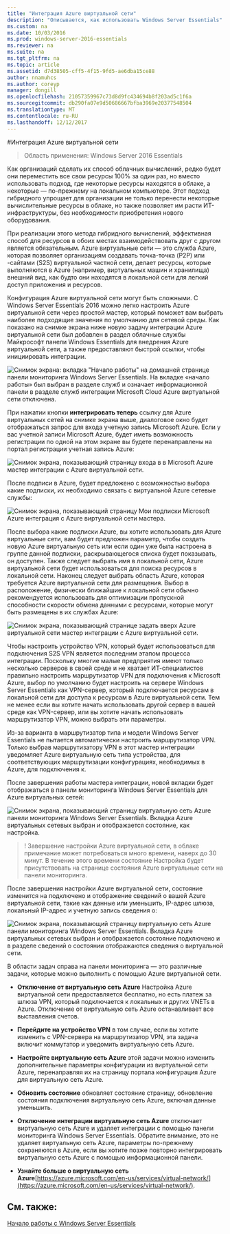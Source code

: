 ```yaml
---
title: "Интеграция Azure виртуальной сети"
description: "Описывается, как использовать Windows Server Essentials"
ms.custom: na
ms.date: 10/03/2016
ms.prod: windows-server-2016-essentials
ms.reviewer: na
ms.suite: na
ms.tgt_pltfrm: na
ms.topic: article
ms.assetid: d7d38505-cff5-4f15-9fd5-ae6dba15ce88
author: nnamuhcs
ms.author: coreyp
manager: dongill
ms.openlocfilehash: 21057359967c73d8d9fc434694b8f203ad5c1f6a
ms.sourcegitcommit: db290fa07e9d50686667bfba3969e20377548504
ms.translationtype: MT
ms.contentlocale: ru-RU
ms.lasthandoff: 12/12/2017
---
```

#<a name="azure-virtual-network-integration"></a>Интеграция Azure виртуальной сети

>Область применения: Windows Server 2016 Essentials

Как организаций сделать их способ облачных вычислений, редко будет они переместить все свои ресурсы 100% за один раз, но вместо использовать подход, где некоторые ресурсы находятся в облаке, а некоторые — по-прежнему на локальном компьютере. Этот подход гибридного упрощает для организации не только перенести некоторые вычислительные ресурсы в облаке, но также позволяет им расти ИТ-инфраструктуры, без необходимости приобретения нового оборудования.

При реализации этого метода гибридного вычислений, эффективная способ для ресурсов в обоих местах взаимодействовать друг с другом является обязательным. Azure виртуальные сети — это служба Azure, которая позволяет организациям создавать точка-точка (P2P) или -сайтами (S2S) виртуальной частной сети, делает ресурсы, которые выполняются в Azure (например, виртуальных машин и хранилища) внешний вид, как будто они находятся в локальной сети для легкий доступ приложения и ресурсов.

Конфигурация Azure виртуальной сети могут быть сложными. С Windows Server Essentials 2016 можно легко настроить Azure виртуальной сети через простой мастер, который поможет вам выбрать наиболее подходящие значения по умолчанию для сетевой среды. Как показано на снимке экрана ниже новую задачу интеграции Azure виртуальной сети был добавлен в раздел облачные службы Майкрософт панели Windows Essentials для внедрения Azure виртуальной сети, а также предоставляют быстрой ссылки, чтобы инициировать интеграции.

![Снимок экрана: вкладка "Начало работы" на домашней странице панели мониторинга Windows Server Essentials. На вкладке «начало работы» был выбран в разделе служб и означает информационной панели в разделе служб интеграции Microsoft Cloud Azure виртуальной сети отключена.](media/azure-virtual-network-1.PNG)

При нажатии кнопки **интегрировать теперь** ссылку для Azure виртуальных сетей на снимке экрана выше, диалоговое окно будет отображаться запрос для входа учетную запись Microsoft Azure. Если у вас учетной записи Microsoft Azure, будет иметь возможность регистрации по одной на этом экране вы будете перенаправлены на портал регистрации учетная запись Azure:

![Снимок экрана, показывающий страницу входа в в Microsoft Azure мастер интеграции с Azure виртуальной сети.](media/azure-virtual-network-2.PNG)

После подписи в Azure, будет предложено с возможностью выбора какие подписки, их необходимо связать с виртуальной Azure сетевые службы:

![Снимок экрана, показывающий страницу Мои подписки Microsoft Azure интеграция с Azure виртуальной сети мастера.](media/azure-virtual-network-3.PNG)

После выбора какие подписки Azure, вы хотите использовать для Azure виртуальные сети, вам будет предложен параметр, чтобы создать новую Azure виртуальную сеть или если один уже была настроена в группе данной подписки, раскрывающегося списка будет показывать, он доступен. Также следует выбрать имя в локальной сети, Azure виртуальной сети будет использоваться для поиска ресурсов в локальной сети. Наконец следует выбрать область Azure, которая требуется Azure виртуальной сети для размещения. Выбор в расположение, физически ближайшие к локальной сети обычно рекомендуется использовать для оптимизации пропускной способности скорости обмена данными с ресурсами, которые могут быть размещены в их службах Azure:

![Снимок экрана, показывающий странице задать вверх Azure виртуальной сети мастер интеграции с Azure виртуальной сети.](media/azure-virtual-network-4.PNG)

Чтобы настроить устройство VPN, который будет использоваться для подключения S2S VPN является последним этапом процесса интеграции. Поскольку многие малые предприятия имеют только несколько серверов в своей среде и не хватает ИТ-специалистов правильно настроить маршрутизатор VPN для подключения к Microsoft Azure, выбор по умолчанию будет настроить на сервере Windows Server Essentials как VPN-сервер, который подключается ресурсам в локальной сети для доступа к ресурсам в Azure виртуальной сети. Тем не менее если вы хотите начать использовать другой сервер в вашей среде как VPN-сервер, или вы хотите начать использовать маршрутизатор VPN, можно выбрать эти параметры.

Из-за варианта в маршрутизатор типа и модели Windows Server Essentials не пытается автоматически настроить маршрутизатор VPN. Только выбрав маршрутизатору VPN в этот мастер интеграции уведомляет Azure виртуальную сеть типа устройства, для соответствующих маршрутизации конфигурациях, необходимых в Azure, для подключения к.

После завершения работы мастера интеграции, новой вкладки будет отображаться в панели мониторинга Windows Server Essentials для Azure виртуальных сетей:

![Снимок экрана, показывающий страницу виртуальную сеть Azure панели мониторинга Windows Server Essentials. Вкладка Azure виртуальных сетевых выбран и отображается состояние, как настройка.](media/azure-virtual-network-5.PNG)

>! Завершение настройки Azure виртуальной сети, в облаке примечание может потребоваться много времени, наверх до 30 минут. В течение этого времени состояние Настройка будет присутствовать на странице состояния Azure виртуальные сети на панели мониторинга.

После завершения настройки Azure виртуальной сети, состояние изменится на подключено и отображение сведений о вашей Azure виртуальной сети, такие как данные или уменьшить, IP-адрес шлюза, локальный IP-адрес и учетную запись сведения о:

![Снимок экрана, показывающий страницу виртуальную сеть Azure панели мониторинга Windows Server Essentials. Вкладка Azure виртуальных сетевых выбран и отображается состояние подключено и в разделе сведений о состоянии отображаются сведения о виртуальной сети.](media/azure-virtual-network-6.PNG)

В области задач справа на панели мониторинга — это различные задачи, которые можно выполнить с помощью Azure виртуальной сети.

-   **Отключение от виртуальную сеть Azure** Настройка Azure виртуальной сети предоставляется бесплатно, но есть платеж за шлюза VPN, который подключается к локальных и других VNETs в Azure. Отключение от виртуальную сеть Azure останавливает все выставления счетов.

-   **Перейдите на устройство VPN** в том случае, если вы хотите изменить с VPN-сервера на маршрутизатор VPN, эта задача включит коммутатор и уведомить виртуальную сеть Azure.

-   **Настройте виртуальную сеть Azure** этой задачи можно изменить дополнительные параметры конфигурации из виртуальной сети Azure, перенаправляя их на страницу портала конфигурация Azure для виртуальную сеть Azure.

-   **Обновить состояние** обновляет состояние страницу, обновление состояния подключения виртуальную сеть Azure, включая данные уменьшить.

-   **Отключение интеграции виртуальную сеть Azure** отключает виртуальную сеть Azure и удаляет интеграции с помощью панели мониторинга Windows Server Essentials. Обратите внимание, это не удаляет виртуальную сеть Azure, параметры по-прежнему сохраняются в Azure, если вы хотите позже повторно интегрировать виртуальную сеть Azure с помощью информационной панели.

-   **Узнайте больше о виртуальную сеть Azure**[https://azure.microsoft.com/en-us/services/virtual-network/](https://azure.microsoft.com/en-us/services/virtual-network/).

<a name="see-also"></a>См. также:
--------
[Начало работы с Windows Server Essentials](get-started.md)
